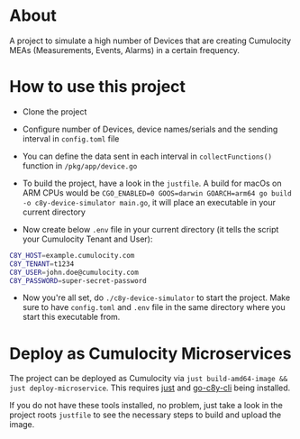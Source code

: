 # About

A project to simulate a high number of Devices that are creating Cumulocity MEAs (Measurements, Events, Alarms) in a certain frequency. 

# How to use this project

* Clone the project

* Configure number of Devices, device names/serials and the sending interval in `config.toml` file

* You can define the data sent in each interval in `collectFunctions()` function in `/pkg/app/device.go`

* To build the project, have a look in the `justfile`. A build for macOs on ARM CPUs would be `CGO_ENABLED=0 GOOS=darwin GOARCH=arm64 go build -o c8y-device-simulator main.go`, it will place an executable in your current directory

* Now create below `.env` file in your current directory (it tells the script your Cumulocity Tenant and User):

```sh
C8Y_HOST=example.cumulocity.com
C8Y_TENANT=t1234
C8Y_USER=john.doe@cumulocity.com
C8Y_PASSWORD=super-secret-password
```

* Now you're all set, do `./c8y-device-simulator` to start the project. Make sure to have `config.toml` and `.env` file in the same directory where you start this executable from.

# Deploy as Cumulocity Microservices

The project can be deployed as Cumulocity via `just build-amd64-image && just deploy-microservice`. This requires [just](https://github.com/casey/just) and [go-c8y-cli](https://goc8ycli.netlify.app/docs/introduction/) being installed. 

If you do not have these tools installed, no problem, just take a look in the project roots `justfile` to see the necessary steps to build and upload the image.